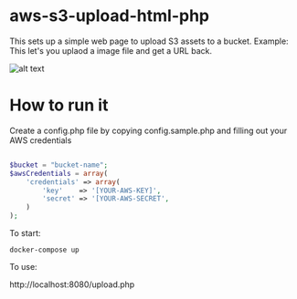 # aws-s3-upload-html-php
This sets up a simple web page to upload S3 assets to a bucket.  Example: This let's you uplaod a image file and get a URL back. 

![alt text](https://afterschool-mobile-configurations.s3.amazonaws.com/Screen%20Shot%202019-01-16%20at%2012.46.06%20PM.png)

# How to run it 

Create a config.php file by copying config.sample.php and filling out your AWS credentials

```php

$bucket = "bucket-name";
$awsCredentials = array(
    'credentials' => array(
        'key'    => '[YOUR-AWS-KEY]',
        'secret' => '[YOUR-AWS-SECRET',
    )
);
```

To start: 

    docker-compose up
    
To use: 
  
   http://localhost:8080/upload.php
   
